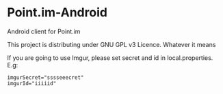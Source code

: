 Point.im-Android
================

Android client for Point.im

This project is distributing under GNU GPL v3 Licence. Whatever it means


If you are going to use Imgur, please set secret and id in local.properties. E.g:
```
imgurSecret="sssseeecret"
imgurId="iiiiid"
```

